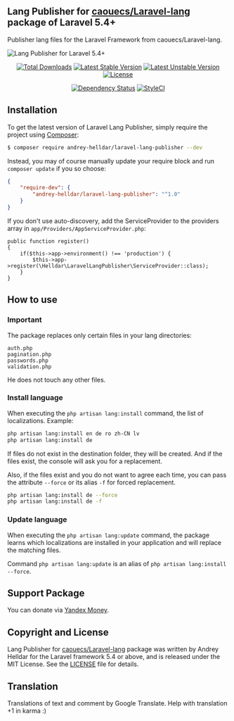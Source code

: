 ## Lang Publisher for [caouecs/Laravel-lang](https://github.com/caouecs/Laravel-lang) package of Laravel 5.4+

Publisher lang files for the Laravel Framework from caouecs/Laravel-lang.

![Lang Publisher for Laravel 5.4+](https://user-images.githubusercontent.com/10347617/35430623-22f24598-028a-11e8-8909-0867d3c3978e.png)

<p align="center">
<a href="https://packagist.org/packages/andrey-helldar/laravel-lang-publisher"><img src="https://img.shields.io/packagist/dt/andrey-helldar/laravel-lang-publisher.svg?style=flat-square" alt="Total Downloads" /></a>
<a href="https://packagist.org/packages/andrey-helldar/laravel-lang-publisher"><img src="https://poser.pugx.org/andrey-helldar/laravel-lang-publisher/v/stable?format=flat-square" alt="Latest Stable Version" /></a>
<a href="https://packagist.org/packages/andrey-helldar/laravel-lang-publisher"><img src="https://poser.pugx.org/andrey-helldar/laravel-lang-publisher/v/unstable?format=flat-square" alt="Latest Unstable Version" /></a>
<a href="https://github.com/andrey-helldar/laravel-lang-publisher"><img src="https://poser.pugx.org/andrey-helldar/laravel-lang-publisher/license?format=flat-square" alt="License" /></a>
</p>


<p align="center">
<a href='https://packagist.org/packages/andrey-helldar/laravel-lang-publisher'><img src='https://img.shields.io/librariesio/github/andrey-helldar/laravel-lang-publisher.svg?style=flat-square' alt="Dependency Status" /></a>
<a href="https://styleci.io/repos/119022335"><img src="https://styleci.io/repos/119022335/shield" alt="StyleCI" /></a>
</p>

## Installation

To get the latest version of Laravel Lang Publisher, simply require the project using [Composer](https://getcomposer.org/):

```bash
$ composer require andrey-helldar/laravel-lang-publisher --dev
```

Instead, you may of course manually update your require block and run `composer update` if you so choose:

```json
{
    "require-dev": {
        "andrey-helldar/laravel-lang-publisher": "^1.0"
    }
}
```

If you don't use auto-discovery, add the ServiceProvider to the providers array in `app/Providers/AppServiceProvider.php`:

    public function register()
    {
        if($this->app->environment() !== 'production') {
        	$this->app->register(\Helldar\LaravelLangPublisher\ServiceProvider::class);
        }
    }


## How to use

### Important

The package replaces only certain files in your lang directories:

```
auth.php
pagination.php
passwords.php
validation.php
```

He does not touch any other files.


### Install language

When executing the `php artisan lang:install` command, the list of localizations. Example:

```bash
php artisan lang:install en de ro zh-CN lv
php artisan lang:install de
```

If files do not exist in the destination folder, they will be created. And if the files exist, the console will ask you for a replacement.

Also, if the files exist and you do not want to agree each time, you can pass the attribute `--force` or its alias `-f` for forced replacement.

```bash
php artisan lang:install de --force
php artisan lang:install de -f
```


### Update language

When executing the `php artisan lang:update` command, the package learns which localizations are installed in your application and will replace the matching files.

Command `php artisan lang:update` is an alias of `php artisan lang:install --force`.


## Support Package

You can donate via [Yandex Money](https://money.yandex.ru/quickpay/shop-widget?account=410012608840929&quickpay=shop&payment-type-choice=on&mobile-payment-type-choice=on&writer=seller&targets=Andrey+Helldar%3A+Open+Source+Projects&targets-hint=&default-sum=&button-text=04&mail=on&successURL=).

## Copyright and License

Lang Publisher for [caouecs/Laravel-lang](https://github.com/caouecs/Laravel-lang) package was written by Andrey Helldar for the Laravel framework 5.4 or above, and is released under the MIT License. See the [LICENSE](LICENSE) file for details.

## Translation

Translations of text and comment by Google Translate. Help with translation +1 in karma :)
